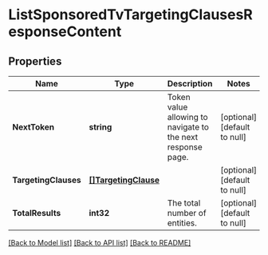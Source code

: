 # ListSponsoredTvTargetingClausesResponseContent

## Properties
Name | Type | Description | Notes
------------ | ------------- | ------------- | -------------
**NextToken** | **string** | Token value allowing to navigate to the next response page. | [optional] [default to null]
**TargetingClauses** | [**[]TargetingClause**](TargetingClause.md) |  | [optional] [default to null]
**TotalResults** | **int32** | The total number of entities. | [optional] [default to null]

[[Back to Model list]](../README.md#documentation-for-models) [[Back to API list]](../README.md#documentation-for-api-endpoints) [[Back to README]](../README.md)

